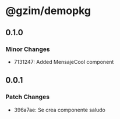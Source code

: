 # @gzim/demopkg

## 0.1.0

### Minor Changes

- 7131247: Added MensajeCool component

## 0.0.1

### Patch Changes

- 396a7ae: Se crea componente saludo
